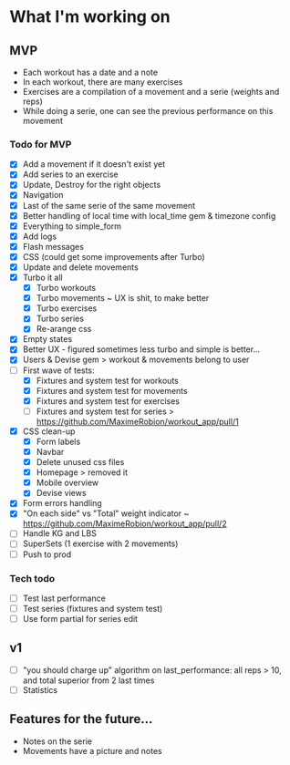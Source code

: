 # What I'm working on

## MVP
- Each workout has a date and a note
- In each workout, there are many exercises
- Exercises are a compilation of a movement and a serie (weights and reps)
- While doing a serie, one can see the previous performance on this movement

### Todo for MVP
- [x] Add a movement if it doesn't exist yet
- [x] Add series to an exercise
- [x] Update, Destroy for the right objects
- [x] Navigation
- [x] Last of the same serie of the same movement
- [x] Better handling of local time with local_time gem & timezone config
- [x] Everything to simple_form
- [x] Add logs
- [x] Flash messages
- [x] CSS (could get some improvements after Turbo)
- [x] Update and delete movements
- [x] Turbo it all
    - [x] Turbo workouts
    - [x] Turbo movements ~ UX is shit, to make better
    - [x] Turbo exercises
    - [x] Turbo series
    - [x] Re-arange css
- [x] Empty states
- [x] Better UX - figured sometimes less turbo and simple is better...
- [x] Users & Devise gem > workout & movements belong to user
- [ ] First wave of tests:
    - [x] Fixtures and system test for workouts
    - [x] Fixtures and system test for movements
    - [x] Fixtures and system test for exercises
    - [ ] Fixtures and system test for series > https://github.com/MaximeRobion/workout_app/pull/1
- [x] CSS clean-up
    - [x] Form labels
    - [x] Navbar
    - [x] Delete unused css files
    - [x] Homepage > removed it
    - [x] Mobile overview
    - [x] Devise views
- [x] Form errors handling
- [x] "On each side" vs "Total" weight indicator ~ https://github.com/MaximeRobion/workout_app/pull/2
- [ ] Handle KG and LBS
- [ ] SuperSets (1 exercise with 2 movements)
- [ ] Push to prod

### Tech todo
- [ ] Test last performance
- [ ] Test series (fixtures and system test)
- [ ] Use form partial for series edit

## v1
- [ ] "you should charge up" algorithm on last_performance: all reps > 10, and total superior from 2 last times
- [ ] Statistics

## Features for the future...
- Notes on the serie
- Movements have a picture and notes
